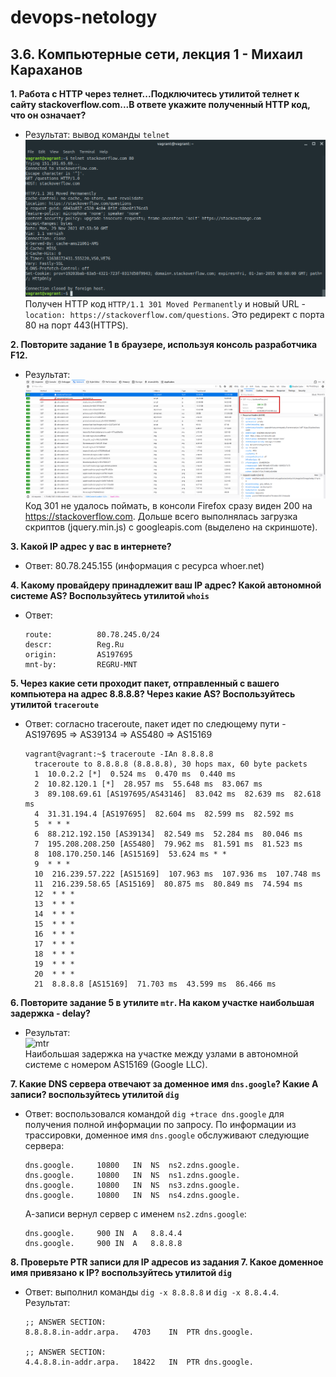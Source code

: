 # devops-netology

## 3.6. Компьютерные сети, лекция 1 - Михаил Караханов


**1. Работа c HTTP через телнет...Подключитесь утилитой телнет к сайту stackoverflow.com...В ответе укажите полученный HTTP код, что он означает?**
- Результат: вывод команды `telnet` \
  ![telnet](img/telnet.png) \
  Получен HTTP код `HTTP/1.1 301 Moved Permanently` и новый URL - `location: https://stackoverflow.com/questions`. Это редирект с порта 80 на порт 443(HTTPS).

**2. Повторите задание 1 в браузере, используя консоль разработчика F12.**
- Результат: \
  ![console](img/console.png) \
  Код 301 не удалось поймать, в консоли Firefox сразу виден 200 на https://stackoverflow.com. Дольше всего выполнялась загрузка скриптов (jquery.min.js) c googleapis.com (выделено на скриншоте).

**3. Какой IP адрес у вас в интернете?**
- Ответ: 80.78.245.155 (информация с ресурса whoer.net)

**4. Какому провайдеру принадлежит ваш IP адрес? Какой автономной системе AS? Воспользуйтесь утилитой `whois`**
- Ответ:
  ```
  route:          80.78.245.0/24
  descr:          Reg.Ru
  origin:         AS197695
  mnt-by:         REGRU-MNT
  ```

**5. Через какие сети проходит пакет, отправленный с вашего компьютера на адрес 8.8.8.8? Через какие AS? Воспользуйтесь утилитой `traceroute`**
- Ответ: согласно traceroute, пакет идет по следющему пути - AS197695 => AS39134 => AS5480 => AS15169
  ```
  vagrant@vagrant:~$ traceroute -IAn 8.8.8.8
	traceroute to 8.8.8.8 (8.8.8.8), 30 hops max, 60 byte packets
	1  10.0.2.2 [*]  0.524 ms  0.470 ms  0.440 ms
	2  10.82.120.1 [*]  28.957 ms  55.648 ms  83.067 ms
	3  89.108.69.61 [AS197695/AS43146]  83.042 ms  82.639 ms  82.618 ms
	4  31.31.194.4 [AS197695]  82.604 ms  82.599 ms  82.592 ms
	5  * * *
	6  88.212.192.150 [AS39134]  82.549 ms  52.284 ms  80.046 ms
	7  195.208.208.250 [AS5480]  79.962 ms  81.591 ms  81.523 ms
	8  108.170.250.146 [AS15169]  53.624 ms * *
	9  * * *
	10  216.239.57.222 [AS15169]  107.963 ms  107.936 ms  107.748 ms
	11  216.239.58.65 [AS15169]  80.875 ms  80.849 ms  74.594 ms
	12  * * *
	13  * * *
	14  * * *
	15  * * *
	16  * * *
	17  * * *
	18  * * *
	19  * * *
	20  * * *
	21  8.8.8.8 [AS15169]  71.703 ms  43.599 ms  86.466 ms
	```

**6. Повторите задание 5 в утилите `mtr`. На каком участке наибольшая задержка - delay?**
- Результат: \
	![mtr](img/mtr.png) \
	Наибольшая задержка на участке между узлами в автономной системе с номером AS15169 (Google LLC).

**7. Какие DNS сервера отвечают за доменное имя `dns.google`? Какие A записи? воспользуйтесь утилитой `dig`**
- Ответ: воспользовался командой `dig +trace dns.google` для получения полной информации по запросу. По информации из трассировки, доменное имя `dns.google` обслуживают следующие сервера:
	```
	dns.google.		10800	IN	NS	ns2.zdns.google.
	dns.google.		10800	IN	NS	ns1.zdns.google.
	dns.google.		10800	IN	NS	ns3.zdns.google.
	dns.google.		10800	IN	NS	ns4.zdns.google.
	```
	А-записи вернул сервер с именем `ns2.zdns.google`:
	```
	dns.google.		900	IN	A	8.8.4.4
	dns.google.		900	IN	A	8.8.8.8
	```

**8. Проверьте PTR записи для IP адресов из задания 7. Какое доменное имя привязано к IP? воспользуйтесь утилитой `dig`**
- Ответ: выполнил команды `dig -x 8.8.8.8` и `dig -x 8.8.4.4`. Результат:
	```
	;; ANSWER SECTION:
	8.8.8.8.in-addr.arpa.	4703	IN	PTR	dns.google.

	;; ANSWER SECTION:
	4.4.8.8.in-addr.arpa.	18422	IN	PTR	dns.google.
	```